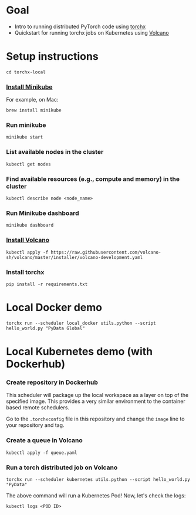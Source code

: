 # Goal
- Intro to running distributed PyTorch code using [torchx](https://pytorch.org/torchx/latest/quickstart.html)
- Quickstart for running torchx jobs on Kubernetes using [Volcano](https://github.com/volcano-sh/volcano)

# Setup instructions 
```
cd torchx-local
```

### [Install Minikube](https://minikube.sigs.k8s.io/docs/start/)

For example, on Mac:
```
brew install minikube
```

### Run minikube
```
minikube start
```

### List available nodes in the cluster
```
kubectl get nodes
```

### Find available resources (e.g., compute and memory) in the cluster
```
kubectl describe node <node_name>
```

### Run Minikube dashboard
```
minikube dashboard
```

### [Install Volcano](https://github.com/volcano-sh/volcano)
```
kubectl apply -f https://raw.githubusercontent.com/volcano-sh/volcano/master/installer/volcano-development.yaml
```

### Install torchx
```
pip install -r requirements.txt
```

# Local Docker demo
```
torchx run --scheduler local_docker utils.python --script hello_world.py "PyData Global"
```
 
# Local Kubernetes demo (with Dockerhub)

### Create repository in Dockerhub
This scheduler will package up the local workspace as a layer on top of the specified image. This provides a very similar environment to the container based remote schedulers.

Go to the `.torchxconfig` file in this repository and change the `image` line to your repository and tag.

### Create a queue in Volcano
```
kubectl apply -f queue.yaml
```

### Run a torch distributed job on Volcano
```
torchx run --scheduler kubernetes utils.python --script hello_world.py "PyData"
```
The above command will run a Kubernetes Pod! Now, let's check the logs:
```
kubectl logs <POD ID>
```